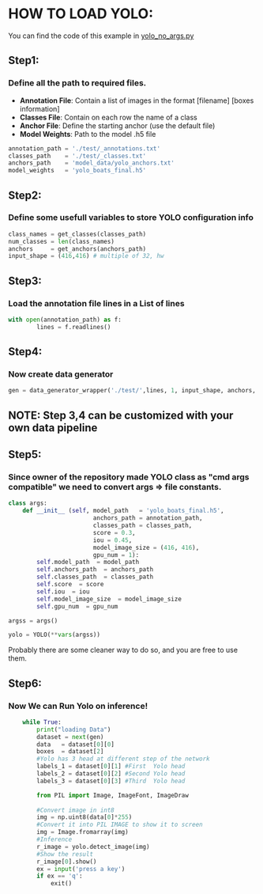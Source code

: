 # HOW TO LOAD YOLO:
You can find the code of this example in [yolo_no_args.py](yolo_no_args.py)
## Step1:
### Define all the path to required files.
- **Annotation File**: Contain a list of images in the format [filename] [boxes information]
- **Classes File**: Contain on each row the name of a class
- **Anchor File**: Define the starting anchor (use the default file)
- **Model Weights**: Path to the model .h5 file

```python
annotation_path = './test/_annotations.txt'
classes_path    = './test/_classes.txt'
anchors_path    = 'model_data/yolo_anchors.txt'
model_weights   = 'yolo_boats_final.h5'
```

## Step2:
### Define some usefull variables to store YOLO configuration info
```python
class_names = get_classes(classes_path)
num_classes = len(class_names)
anchors     = get_anchors(anchors_path)
input_shape = (416,416) # multiple of 32, hw
```

## Step3:
### Load the annotation file lines in a List of lines

```python
with open(annotation_path) as f:
        lines = f.readlines()
```

## Step4:
### Now create data generator
 ```python
gen = data_generator_wrapper('./test/',lines, 1, input_shape, anchors, num_classes)

 ```

## NOTE: Step 3,4 can be customized with your own data pipeline

## Step5:
### Since owner of the repository made YOLO class as "cmd args compatible" we need to convert args => file constants.
```python
class args:
    def __init__ (self, model_path   = 'yolo_boats_final.h5',
                        anchors_path = annotation_path,
                        classes_path = classes_path,
                        score = 0.3,
                        iou = 0.45,
                        model_image_size = (416, 416),
                        gpu_num = 1):
        self.model_path  = model_path
        self.anchors_path  = anchors_path
        self.classes_path  = classes_path
        self.score  = score
        self.iou  = iou
        self.model_image_size  = model_image_size
        self.gpu_num  = gpu_num

argss = args()

yolo = YOLO(**vars(argss))
```

Probably there are some cleaner way to do so, and you are free to use them.

## Step6:
### Now We can Run Yolo on inference!

```python
    while True:
        print("loading Data")
        dataset = next(gen)
        data   = dataset[0][0]
        boxes  = dataset[2]
        #Yolo has 3 head at different step of the network
        labels_1 = dataset[0][1] #First  Yolo head
        labels_2 = dataset[0][2] #Second Yolo head
        labels_3 = dataset[0][3] #Third  Yolo head

        from PIL import Image, ImageFont, ImageDraw
        
        #Convert image in int8
        img = np.uint8(data[0]*255)
        #Convert it into PIL IMAGE to show it to screen
        img = Image.fromarray(img)
        #Inference
        r_image = yolo.detect_image(img)
        #Show the result
        r_image[0].show()
        ex = input('press a key')
        if ex == 'q':
            exit()
```